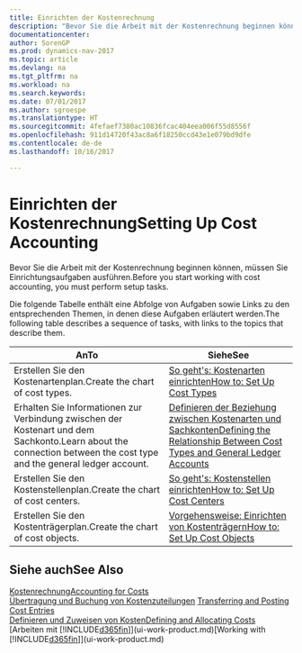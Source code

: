 ```yaml
---
title: Einrichten der Kostenrechnung
description: "Bevor Sie die Arbeit mit der Kostenrechnung beginnen können, müssen Sie Einrichtungsaufgaben ausführen."
documentationcenter: 
author: SorenGP
ms.prod: dynamics-nav-2017
ms.topic: article
ms.devlang: na
ms.tgt_pltfrm: na
ms.workload: na
ms.search.keywords: 
ms.date: 07/01/2017
ms.author: sgroespe
ms.translationtype: HT
ms.sourcegitcommit: 4fefaef7380ac10836fcac404eea006f55d8556f
ms.openlocfilehash: 911d14720f43ac8a6f18250ccd43e1e079bd9dfe
ms.contentlocale: de-de
ms.lasthandoff: 10/16/2017

---
```

# <a name="setting-up-cost-accounting"></a><span data-ttu-id="07615-103">Einrichten der Kostenrechnung</span><span class="sxs-lookup"><span data-stu-id="07615-103">Setting Up Cost Accounting</span></span>
<span data-ttu-id="07615-104">Bevor Sie die Arbeit mit der Kostenrechnung beginnen können, müssen Sie Einrichtungsaufgaben ausführen.</span><span class="sxs-lookup"><span data-stu-id="07615-104">Before you start working with cost accounting, you must perform setup tasks.</span></span>  

 <span data-ttu-id="07615-105">Die folgende Tabelle enthält eine Abfolge von Aufgaben sowie Links zu den entsprechenden Themen, in denen diese Aufgaben erläutert werden.</span><span class="sxs-lookup"><span data-stu-id="07615-105">The following table describes a sequence of tasks, with links to the topics that describe them.</span></span>

|<span data-ttu-id="07615-106">An</span><span class="sxs-lookup"><span data-stu-id="07615-106">To</span></span>|<span data-ttu-id="07615-107">Siehe</span><span class="sxs-lookup"><span data-stu-id="07615-107">See</span></span>|  
|--------|---------|  
|<span data-ttu-id="07615-108">Erstellen Sie den Kostenartenplan.</span><span class="sxs-lookup"><span data-stu-id="07615-108">Create the chart of cost types.</span></span>|[<span data-ttu-id="07615-109">So geht's: Kostenarten einrichten</span><span class="sxs-lookup"><span data-stu-id="07615-109">How to: Set Up Cost Types</span></span>](finance-how-to-set-up-cost-types.md)|  
|<span data-ttu-id="07615-110">Erhalten Sie Informationen zur Verbindung zwischen der Kostenart und dem Sachkonto.</span><span class="sxs-lookup"><span data-stu-id="07615-110">Learn about the connection between the cost type and the general ledger account.</span></span>|[<span data-ttu-id="07615-111">Definieren der Beziehung zwischen Kostenarten und Sachkonten</span><span class="sxs-lookup"><span data-stu-id="07615-111">Defining the Relationship Between Cost Types and General Ledger Accounts</span></span>](finance-defining-the-relationship-between-cost-types-and-general-ledger-accounts.md)|  
|<span data-ttu-id="07615-112">Erstellen Sie den Kostenstellenplan.</span><span class="sxs-lookup"><span data-stu-id="07615-112">Create the chart of cost centers.</span></span>|[<span data-ttu-id="07615-113">So geht's: Kostenstellen einrichten</span><span class="sxs-lookup"><span data-stu-id="07615-113">How to: Set Up Cost Centers</span></span>](finance-how-to-set-up-cost-centers.md)|  
|<span data-ttu-id="07615-114">Erstellen Sie den Kostenträgerplan.</span><span class="sxs-lookup"><span data-stu-id="07615-114">Create the chart of cost objects.</span></span>|[<span data-ttu-id="07615-115">Vorgehensweise: Einrichten von Kostenträgern</span><span class="sxs-lookup"><span data-stu-id="07615-115">How to: Set Up Cost Objects</span></span>](finance-how-to-set-up-cost-objects.md)|  

## <a name="see-also"></a><span data-ttu-id="07615-116">Siehe auch</span><span class="sxs-lookup"><span data-stu-id="07615-116">See Also</span></span>  
[<span data-ttu-id="07615-117">Kostenrechnung</span><span class="sxs-lookup"><span data-stu-id="07615-117">Accounting for Costs</span></span>](finance-manage-cost-accounting.md)  
<span data-ttu-id="07615-118">[Übertragung und Buchung von Kostenzuteilungen](finance-transfer-and-post-cost-entries.md) </span><span class="sxs-lookup"><span data-stu-id="07615-118">[Transferring and Posting Cost Entries](finance-transfer-and-post-cost-entries.md) </span></span>  
[<span data-ttu-id="07615-119">Definieren und Zuweisen von Kosten</span><span class="sxs-lookup"><span data-stu-id="07615-119">Defining and Allocating Costs</span></span>](finance-define-and-allocate-costs.md)  
<span data-ttu-id="07615-120">[Arbeiten mit [!INCLUDE[d365fin](includes/d365fin_md.md)]](ui-work-product.md)</span><span class="sxs-lookup"><span data-stu-id="07615-120">[Working with [!INCLUDE[d365fin](includes/d365fin_md.md)]](ui-work-product.md)</span></span>

